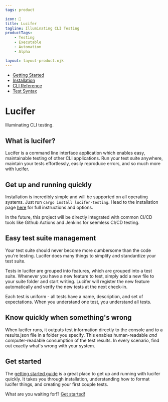 ```yaml
--- 
tags: product

icon: 🐲
title: Lucifer
tagline: Illuminating CLI Testing
productTags:
    - Testing
    - Executable
    - Automation
    - Alpha

layout: layout-product.njk
--- 
```


- [Getting Started](/products/lucifer/docs)
- [Installation](/products/lucifer/installation)
- [CLI Reference](/products/lucifer/cli)
- [Test Syntax](/products/lucifer/tests)

# Lucifer

Illuminating CLI testing.

## What is lucifer?

Lucifer is a command line interface application which enables easy, maintainable testing of other CLI applications. Run your test suite anywhere, maintain your tests effortlessly, easily reproduce errors, and so much more with lucifer. 

## Get up and running quickly

Installation is incredibly simple and will be supported on all operating systems. Just run <code>cargo install lucifer-testing</code>. Head to the installation page [here](/products/lucifer/installation) for full instructions and options.

In the future, this project will be directly integrated with common CI/CD tools like Github Actions and Jenkins for seemless CI/CD testing.

## Easy test suite management

Your test suite should never become more cumbersome than the code you're testing. Lucifer does many things to simplify and standardize your test suite.

Tests in lucifer are grouped into features, which are grouped into a test suite. Whenever you have a new feature to test, simply add a new file to your suite folder and start writing. Lucifer will register the new feature automatically and verify the new tests at the next check-in.

Each test is uniform - all tests have a name, description, and set of expectations. When you understand one test, you understand all tests.

## Know quickly when something's wrong

When lucifer runs, it outputs test information directly to the console and to a results.json file in a folder you specify. This enables human-readable *and* computer-readable consumption of the test results. In every scenario, find out exactly what's wrong with your system.

## Get started

The [getting started guide](/products/lucifer/docs) is a great place to get up and running with lucifer quickly. It takes you through installation, understanding how to format lucifer things, and creating your first couple tests.

What are you waiting for!? [Get started!](/products/lucifer/docs)